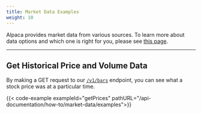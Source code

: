 ```yaml
---
title: Market Data Examples
weight: 10
---
```


Alpaca provides market data from various sources. To learn more about data options and which one is right for you, please see [this page](https://docs.alpaca.markets/api-documentation/web-api/market-data/).

---

## Get Historical Price and Volume Data

By making a GET request to our [`/v1/bars`](https://docs.alpaca.markets/api-documentation/web-api/market-data/bars/) endpoint, you can see what a stock price was at a particular time.

{{< code-example exampleId="getPrices" pathURL="/api-documentation/how-to/market-data/examples">}}

